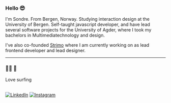 ### Hello 😎


I'm Sondre. From Bergen, Norway. Studying interaction design at the University of Bergen.
Self-taught javascript developer, and have lead several software projects for the University of Agder, where I took my bachelors in Multimediatechnology and design.

I've also co-founded [Strimo](https://strimo.no) where I am currently working on as lead frontend developer and lead designer.

___

### 🏄‍♂️ 🐢 
Love surfing
<br />
<br />

<a href="https://www.linkedin.com/in/sondre-moldskred-netteland/" target="_blank"><img src="https://img.shields.io/badge/LinkedIn-%230077B5.svg?&style=flat-square&logo=linkedin&logoColor=white" alt="LinkedIn"></a>
<a href="https://www.instagram.com/noise.displacement/" target="_blank"><img src="https://img.shields.io/badge/Instagram-%23E4405F.svg?&style=flat-square&logo=instagram&logoColor=white" alt="Instagram"></a>
<!--
**noise-displacement/noise-displacement** is a ✨ _special_ ✨ repository because its `README.md` (this file) appears on your GitHub profile.

Here are some ideas to get you started:

- 🔭 I’m currently working on ...
- 🌱 I’m currently learning ...
- 👯 I’m looking to collaborate on ...
- 🤔 I’m looking for help with ...
- 💬 Ask me about ...
- 📫 How to reach me: ...
- 😄 Pronouns: ...
- ⚡ Fun fact: ...
-->
